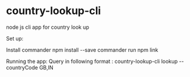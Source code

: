 # country-lookup-cli
node js cli app for country look up

Set up:

Install commander
npm install --save commander
run npm link

Running the app: 
Query in following format : country-lookup-cli lookup --countryCode GB,IN


